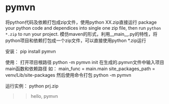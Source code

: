 # pymvn
将python代码及依赖打包成zip文件，使用python XX.zip直接运行
package your python code and dependices into single one zip file, 
then run `python *.zip` to run your project.
模仿maven的形式，利用__main__.py的特性，将python项目和依赖打包成一个zip文件，可以直接使用python *.zip运行

安装：
    pip install pymvn

使用：
    打开项目根路径
    python -m pymvn init
    在生成的.pymvn文件中输入项目main函数和依赖路径
    如：
    main_func = main.main
    site_packages_path = venv/Lib/site-packages
    然后使用命令打包
    python -m pymvn

运行实例：
python prj.zip
>> hello, pymvn
